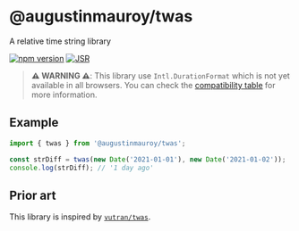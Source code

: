 # @augustinmauroy/twas

A relative time string library

[![npm version](https://img.shields.io/npm/v/@augustinmauroy/twas.svg)](https://www.npmjs.com/package/@augustinmauroy/twas)
[![JSR](https://jsr.io/badges/@augustinmauroy/twas)](https://jsr.io/@augustinmauroy/twas)

> **⚠️ WARNING ⚠️**: This library use `Intl.DurationFormat` which is not yet available in all browsers. You can check the [compatibility table](https://developer.mozilla.org/en-US/docs/Web/JavaScript/Reference/Global_Objects/Intl/DurationFormat#browser_compatibility) for more information.

## Example

```js
import { twas } from '@augustinmauroy/twas';

const strDiff = twas(new Date('2021-01-01'), new Date('2021-01-02'));
console.log(strDiff); // '1 day ago'
```

## Prior art

This library is inspired by [`vutran/twas`](https://github.com/vutran/twas).
